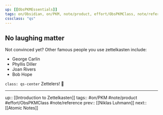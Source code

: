 ```yaml
---
up: [[ObsPKMEssentials]]
tags: on/Obsidian, on/PKM, note/product, effort/ObsPKMClass, note/reference
cssclass: "qs"
---
```

## No laughing matter

Not convinced yet? Other famous people you use zettelkasten include:

- George Carlin 
- Phyllis Diller
- Joan Rivers 
- Bob Hope 

`class: qs-center`
Zettelers! 🤣


---
up:: [[Introduction to Zettelkasten]]
tags:: #on/PKM #note/product #effort/ObsPKMClass #note/reference 
prev:: [[Niklas Luhmann]]
next:: [[Atomic Notes]]

